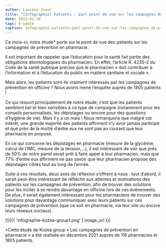 ```yaml
---
author: Laurène Jover
title: "[Infographie] Patients : quel point de vue sur les campagnes de prévention en pharmacie ?"
date: 2022-01-20
tags: E-santé
caption: infographie-patients-quel-point-de-vue-sur-les-campagnes-de-prevention-en-pharmacie.webp
---
```


Ce mois-ci, notre étude\* porte sur le point de vue des patients sur les campagnes de prévention en pharmacie.

Il est important de rappeler que l’éducation pour la santé fait partie des obligations déontologiques du pharmacien. En effet, l’article R. 4235-2 du Code de la santé publique précise que le pharmacien « doit contribuer à l’information et à l’éducation du public en matière sanitaire et sociale ».

Mais alors, les patients sont-ils vraiment intéressés par les campagnes de prévention en officine ? Nous avons mené l’enquête auprès de 1805 patients !

Ce qui ressort principalement de notre étude, c’est que les patients semblent bel et bien sensibles à ce type de campagne (notamment pour les conseils personnalisés, les dépistages ou encore pour des questions d’hygiène de vie). Mais il y a un mais ! Nous remarquons que malgré cet intérêt, une grande majorité des patients affirment n’y avoir jamais participé et que près de la moitié d’entre eux ne sont pas au courant que leur pharmacie en propose.

En ce qui concerne les dépistages en pharmacie (mesure de la glycémie, calcul de l’IMC, mesure de la tension,…), il est intéressant de voir que près de 50% de notre panel serait prêt à faire appel à leur pharmacien, mais que 77% d’entre eux affirment ne pas savoir que leur pharmacien propose des dépistages ciblés tout au long de l’année.

Suite à ces résultats, deux axes de réflexion s’offrent à nous : tout d’abord, il serait peut-être intéressant de réfléchir aux attentes et motivations des patients sur les campagnes de prévention, afin de trouver des solutions pour les inciter à se rendre davantage en officine lors de ces événements. De plus, il serait également intéressant pour les pharmaciens de trouver des solutions pour davantage communiquer avec leurs patients sur ces campagnes de prévention (que ce soit en pharmacie, via leur site ou encore leurs réseaux sociaux).

![]({{ 'infographie-kozea-group1.png' | image_url }})

\*Cette étude de Kozea group « Les campagnes de prévention en pharmacie » a été réalisée en décembre 2021 auprès de 116 pharmacies et 1805 patients.
